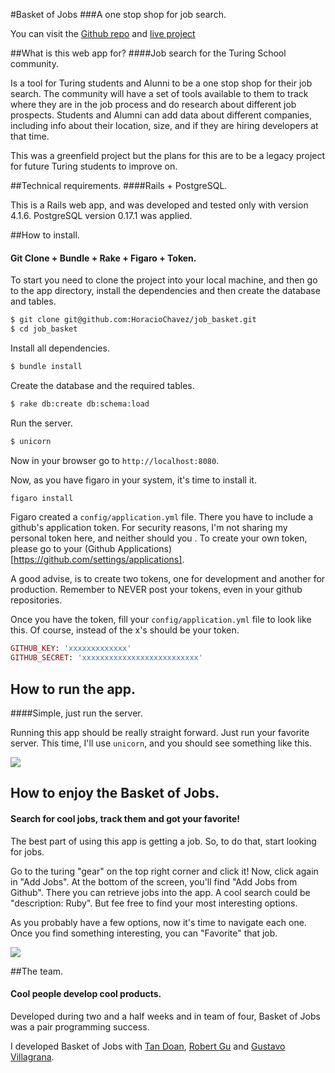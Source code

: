 #Basket of Jobs
###A one stop shop for job search.

You can visit the [Github repo](http://github.com/horaciochavez/job_basket) and [live project](http://basketofjobs.org)

##What is this web app for?
####Job search for the Turing School community.

Is a tool for Turing students and Alunni to be a one stop shop for their job search. The community will have a set of tools available to them to track where they are in the job process and do research about different job prospects. Students and Alumni can add data about different companies, including info about their location, size, and if they are hiring developers at that time.

This was a greenfield project but the plans for this are to be a legacy project for future Turing students to improve on.

##Technical requirements.
####Rails + PostgreSQL.

This is a Rails web app, and was developed and tested only with version 4.1.6. PostgreSQL version 0.17.1 was applied.

##How to install.
#### Git Clone + Bundle + Rake + Figaro + Token.

To start you need to clone the project into your local machine, and then go to the app directory, install the dependencies and then create the database and tables.

```bash
$ git clone git@github.com:HoracioChavez/job_basket.git
$ cd job_basket
```
Install all dependencies.

```bash
$ bundle install
```
 Create the database and the required tables.

```bash
$ rake db:create db:schema:load
```
 Run the server.

```bash
$ unicorn
```

Now in your browser go to `http://localhost:8080`.

Now, as you have figaro in your system, it's time to install it.

```bash
figaro install
```

Figaro created a `config/application.yml` file. There you have to include a github's application token. For security reasons, I'm not sharing my personal token here, and neither should you . To create your own token, please go to your (Github Applications)[https://github.com/settings/applications]. 

A good advise, is to create two tokens, one for development and another for production. Remember to NEVER post your tokens, even in your github repositories. 

Once you have the token, fill your `config/application.yml` file to look like this. 
Of course, instead of the x's should be your token.

```ruby
GITHUB_KEY: 'xxxxxxxxxxxxx'
GITHUB_SECRET: 'xxxxxxxxxxxxxxxxxxxxxxxxxx'
```

## How to run the app.
####Simple, just run the server.

Running this app should be really straight forward. Just run your favorite server. This time, I'll use `unicorn`, and you should see something like this. 

![](http://h6c5.com//system/pictures/images/000/000/027/original/Screen_Shot_2015-01-09_at_1.01.55_PM.png?1420830159)

## How to enjoy the Basket of Jobs.
#### Search for cool jobs, track them and got your favorite!

The best part of using this app is getting a job. So, to do that, start looking for jobs. 

Go to the turing "gear" on the top right corner and click it! Now, click again in "Add Jobs". At the bottom of the screen, you'll find "Add Jobs from Github". There you can retrieve jobs into the app. A cool search could be "description: Ruby". But fee free to find your most interesting options. 

As you probably have a few options, now it's time to navigate each one. Once you find something interesting, you can "Favorite" that job. 

![](http://h6c5.com//system/pictures/images/000/000/032/original/Screen_Shot_2015-01-09_at_9.11.05_PM.png?1420859569)

##The team.
#### Cool people develop cool products.

Developed during two and a half weeks and in team of four, Basket of Jobs was a pair programming success.

I developed Basket of Jobs with [Tan Doan](https://github.com/tanmdoan), [Robert Gu](https://github.com/BobGu) and [Gustavo Villagrana](https://github.com/GusVilla303). 

